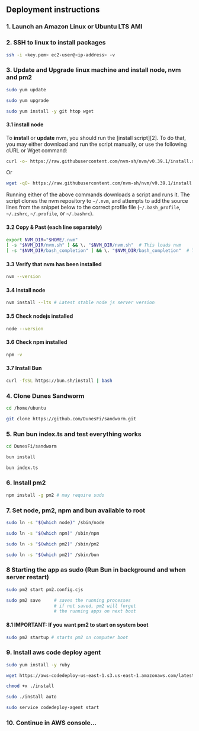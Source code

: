 
## Deployment instructions

### 1. Launch an Amazon Linux or Ubuntu LTS AMI

### 2. SSH to linux to install packages

```sh
ssh -i <key.pem> ec2-user@<ip-address> -v
```

### 3. Update and Upgrade linux machine and install node, nvm and pm2

```sh
sudo yum update
```

```sh
sudo yum upgrade
```

```sh
sudo yum install -y git htop wget
```

#### 3.1 install node

To **install** or **update** nvm, you should run the [install script][2]. To do that, you may either download and run the script manually, or use the following cURL or Wget command:
```sh
curl -o- https://raw.githubusercontent.com/nvm-sh/nvm/v0.39.1/install.sh | bash
```
Or
```sh
wget -qO- https://raw.githubusercontent.com/nvm-sh/nvm/v0.39.1/install.sh | bash
```

Running either of the above commands downloads a script and runs it. The script clones the nvm repository to `~/.nvm`, and attempts to add the source lines from the snippet below to the correct profile file (`~/.bash_profile`, `~/.zshrc`, `~/.profile`, or `~/.bashrc`).

#### 3.2 Copy & Past (each line separately)
<a id="profile_snippet"></a>
```sh
export NVM_DIR="$HOME/.nvm"
[ -s "$NVM_DIR/nvm.sh" ] && \. "$NVM_DIR/nvm.sh"  # This loads nvm
[ -s "$NVM_DIR/bash_completion" ] && \. "$NVM_DIR/bash_completion"  # This loads nvm bash_completion
```

#### 3.3 Verify that nvm has been installed

```sh
nvm --version
```

#### 3.4 Install node

```sh
nvm install --lts # Latest stable node js server version
```

#### 3.5 Check nodejs installed
```sh
node --version
```

#### 3.6 Check npm installed
```sh
npm -v
```

#### 3.7 Install Bun

```sh
curl -fsSL https://bun.sh/install | bash
```

### 4. Clone Dunes Sandworm

```sh
cd /home/ubuntu
```

```sh
git clone https://github.com/DunesFi/sandworm.git
```

### 5. Run bun index.ts and test everything works

```sh
cd DunesFi/sandworm
```

```sh
bun install
```

```sh
bun index.ts
```

### 6. Install pm2
```sh
npm install -g pm2 # may require sudo
```

### 7. Set node, pm2, npm and bun available to root

```sh
sudo ln -s "$(which node)" /sbin/node
```
```sh
sudo ln -s "$(which npm)" /sbin/npm
```
```sh
sudo ln -s "$(which pm2)" /sbin/pm2
```
```sh
sudo ln -s "$(which pm2)" /sbin/bun
```

### 8 Starting the app as sudo (Run Bun in background and when server restart)
```sh
sudo pm2 start pm2.config.cjs
```
```sh
sudo pm2 save     # saves the running processes
                  # if not saved, pm2 will forget
                  # the running apps on next boot
```

#### 8.1 IMPORTANT: If you want pm2 to start on system boot
```sh
sudo pm2 startup # starts pm2 on computer boot
```

### 9. Install aws code deploy agent 
```sh
sudo yum install -y ruby 
```

```sh
wget https://aws-codedeploy-us-east-1.s3.us-east-1.amazonaws.com/latest/install
```

```sh
chmod +x ./install
```
```sh
sudo ./install auto
```
```sh
sudo service codedeploy-agent start
```

### 10. Continue in AWS console...
